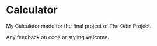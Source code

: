 # Calculator

My Calculator made for the final project of The Odin Project.

Any feedback on code or styling welcome.
